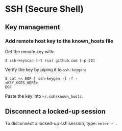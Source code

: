 # SSH (Secure Shell)

## Key management

### Add remote host key to the known_hosts file

Get the remote key with:

    $ ssh-keyscan [-t rsa] github.com [-p 22]

Verify the key by piping it to `ssh-keygen`:

    $ cat << EOF | ssh-keygen -l -f -
    <KEY_GOES_HERE>
    EOF

Paste the key into `~/.ssh/known_hosts`.

## Disconnect a locked-up session

To disconnect a locked-up ssh session, type: `enter ~ .`
